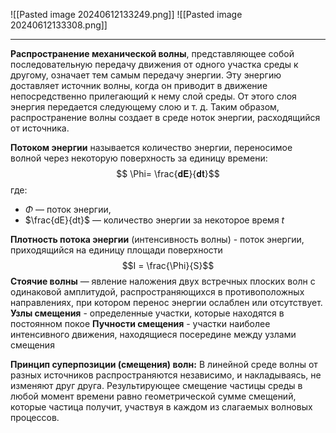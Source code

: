  ![[Pasted image 20240612133249.png]]
![[Pasted image 20240612133308.png]]

---

**Распространение механической волны**, представляющее собой последовательную передачу движения от одного участка среды к другому, означает тем самым передачу энергии. Эту энергию доставляет источник волны, когда он приводит в движение непосредственно прилегающий к нему слой среды. От этого слоя энергия передается следующему слою и т. д. Таким образом, распространение волны создает в среде ноток энергии, расходящийся от источника.

**Потоком энергии** называется количество энергии, переносимое волной через
некоторую поверхность за единицу времени: $$ \Phi= \frac{𝐝𝐄}{𝐝𝐭}$$
где:
- $\Phi$ — поток энергии,
- $\frac{dE}{dt}$ — количество энергии за некоторое время $t$

**Плотность потока энергии** (интенсивность волны) - поток энергии, приходящийся
на единицу площади поверхности $$I = \frac{\Phi}{S}$$
**Стоячие волны** — явление наложения двух встречных плоских волн с одинаковой
амплитудой, распространяющихся в противоположных направлениях, при котором
перенос энергии ослаблен или отсутствует.
**Узлы смещения** - определенные участки, которые находятся в постоянном покое
**Пучности смещения** - участки наиболее интенсивного движения, находящиеся
посередине между узлами смещения

**Принцип суперпозиции (смещения) волн:**
В линейной среде волны от разных источников распространяются независимо, и
накладываясь, не изменяют друг друга. Результирующее смещение частицы среды в любой момент времени равно геометрической сумме смещений, которые частица получит, участвуя в каждом из слагаемых волновых процессов.
